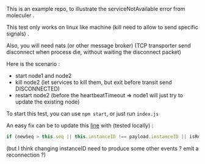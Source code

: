 This is an example repo, to illustrate the serviceNotAvailable error from moleculer .

This test only works on linux like machine (kill need to allow to send specific signals) .

Also, you will need nats (or other message broker) (TCP transporter send disconnect when process die, without waiting the disconnect packet)

Here is the scenario :

-   start node1 and node2
-   kill node2 (let services to kill them, but exit before transit send DISCONNECTED)
-   restart node2 (before the heartbeatTimeout => node1 will just try to update the existing node)

To start this test, you can use `npm start`, or just run `index.js`

An easy fix can be to update this [line](https://github.com/moleculerjs/moleculer/blob/master/src/registry/node.js#L71) with (tested locally) :

```typescript
if (newSeq > this.seq || this.instanceID !== payload.instanceID || isReconnected) {
```

(but I think changing instanceID need to produce some other events ? emit a reconnection ?)
